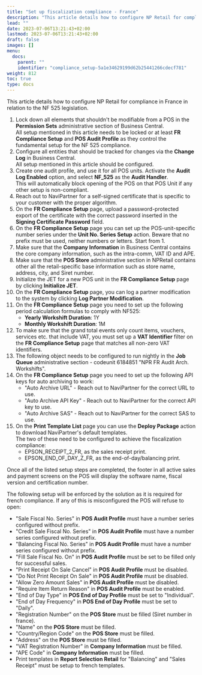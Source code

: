 ```yaml
---
title: "Set up fiscalization compliance - France"
description: "This article details how to configure NP Retail for compliance in France in relation to the NF 525 legislation."
lead: ""
date: 2023-07-06T13:21:43+02:00
lastmod: 2023-07-06T13:21:43+02:00
draft: false
images: []
menu:
  docs:
    parent: ""
    identifier: "compliance_setup-5a1e34629199d62b25441266cdecf781"
weight: 812
toc: true
type: docs
---
```


This article details how to configure NP Retail for compliance in France in relation to the NF 525 legislation.

1. Lock down all elements that shouldn't be modifiable from a POS in the **Permission Sets** administrative section of Business Central.    
   All setup mentioned in this article needs to be locked or at least **FR Compliance Setup** and **POS Audit Profile** as they control the fundamental setup for the NF 525 compliance.
2. Configure all entities that should be tracked for changes via the **Change Log** in Business Central.       
   All setup mentioned in this article should be configured.
3. Create one audit profile, and use it for all POS units. Activate the **Audit Log Enabled** option, and select **NF_525** as the **Audit Handler**.       
    This will automatically block opening of the POS on that POS Unit if any other setup is non-compliant. 
4. Reach out to NaviPartner for a self-signed certificate that is specific to your customer with the proper algorithm. 
5. On the **FR Compliance Setup** page, upload a password-protected export of the certificate with the correct password inserted in the **Signing Certificate Password** field.
6. On the **FR Compliance Setup** page you can set up the POS-unit-specific number series under the **Unit No. Series Setup** action. Beware that no prefix must be used, neither numbers or letters. Start from 1.  
7. Make sure that the **Company Information** in Business Central contains the core company information, such as the intra-comm, VAT ID and APE.  
8. Make sure that the **POS Store** administrative section in NPRetail contains other all the retail-specific base information such as store name, address, city, and Siret number. 
9. Initialize the JET for a new POS unit in the **FR Compliance Setup** page by clicking **Initialize JET**.
10. On the **FR Compliance Setup** page, you can log a partner modification to the system by clicking **Log Partner Modification**.
11. On the **FR Compliance Setup** page you need to set up the following period calculation formulas to comply with NF525:
    - **Yearly Workshift Duration**: 1Y
    - **Monthly Workshift Duration**: 1M
12. To make sure that the grand total events only count items, vouchers, services etc. that include VAT, you must set up a **VAT Identifier** filter on the **FR Compliance Setup** page that matches all non-zero VAT identifiers.
13. The following object needs to be configured to run nightly in the **Job Queue** administrative section -  codeunit 6184851 "NPR FR Audit Arch. Workshifts".
14. On the **FR Compliance Setup** page you need to set up the following API keys for auto archiving to work:
    - "Auto Archive URL" - Reach out to NaviPartner for the correct URL to use.
    - "Auto Archive API Key" - Reach out to NaviPartner for the correct API key to use.
    - "Auto Archive SAS" - Reach out to NaviPartner for the correct SAS to use.
15. On the **Print Template List** page you can use the **Deploy Package** action to download NaviPartner's default templates.       
    The two of these need to be configured to achieve the fiscalization compliance:
    - EPSON_RECEIPT_2_FR, as the sales receipt print.
    - EPSON_END_OF_DAY_Z_FR, as the end-of-day/balancing print.

Once all of the listed setup steps are completed, the footer in all active sales and payment screens on the POS will display the software name, fiscal version and certification number.  

The following setup will be enforced by the solution as it is required for french compliance. If any of this is misconfigured the POS will refuse to open: 
- "Sale Fiscal No. Series" in **POS Audit Profile** must have a number series configured without prefix.
- "Credit Sale Fiscal No. Series" in **POS Audit Profile** must have a number series configured without prefix.
- "Balancing Fiscal No. Series" in **POS Audit Profile** must have a number series configured without prefix.
- "Fill Sale Fiscal No. On" in **POS Audit Profile** must be set to be filled only for successful sales.
- "Print Receipt On Sale Cancel" in **POS Audit Profile** must be disabled.
- "Do Not Print Receipt On Sale" in **POS Audit Profile** must be disabled.
- "Allow Zero Amount Sales" in **POS Audit Profile** must be disabled.
- "Require Item Return Reason" in **POS Audit Profile** must be enabled.
- "End of Day Type" in **POS End of Day Profile** must be set to "Individual".
- "End of Day Frequency" in **POS End of Day Profile** must be set to "Daily".
- "Registration Number" on the **POS Store** must be filled (Siret number in france).
- "Name" on the **POS Store** must be filled.
- "Country/Region Code" on the **POS Store** must be filled.
- "Address" on the **POS Store** must be filled.
- "VAT Registration Number" in **Company Information** must be filled.
- "APE Code" in **Company Information** must be filled.
- Print templates in **Report Selection Retail** for "Balancing" and "Sales Receipt" must be setup to french templates.